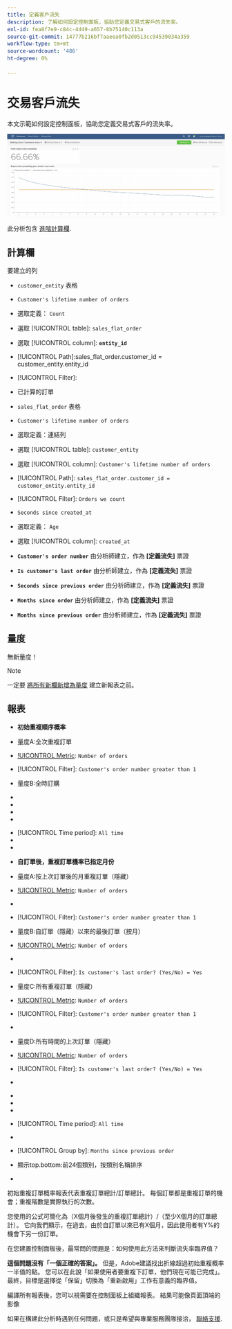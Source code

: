 ```yaml
---
title: 定義客戶流失
description: 了解如何設定控制面板，協助您定義交易式客戶的流失率。
exl-id: fea8f7e9-c84c-4d49-a657-8b75140c113a
source-git-commit: 14777b216bf7aaeea0fb2d0513cc94539034a359
workflow-type: tm+mt
source-wordcount: '486'
ht-degree: 0%

---
```


# 交易客戶流失

本文示範如何設定控制面板，協助您定義交易式客戶的流失率。

![](../../assets/churn-deashboard.png)

此分析包含 [進階計算欄](../data-warehouse-mgr/adv-calc-columns.md).

## 計算欄

要建立的列

* `customer_entity` 表格
* `Customer's lifetime number of orders`
* 選取定義： `Count`
* 選取 [!UICONTROL table]: `sales_flat_order`
* 選取 [!UICONTROL column]: **`entity_id`**
* [!UICONTROL Path]:sales_flat_order.customer_id = customer_entity.entity_id
* [!UICONTROL Filter]:
* 已計算的訂單

* `sales_flat_order` 表格
* `Customer's lifetime number of orders`
* 選取定義：連結列
* 選取 [!UICONTROL table]: `customer_entity`
* 選取 [!UICONTROL column]: `Customer's lifetime number of orders`
* [!UICONTROL Path]: `sales_flat_order.customer_id = customer_entity.entity_id`
* [!UICONTROL Filter]: `Orders we count`

* `Seconds since created_at`
* 選取定義： `Age`
* 選取 [!UICONTROL column]: `created_at`

* **`Customer's order number`** 由分析師建立，作為 **[定義流失]** 票證
* **`Is customer's last order`** 由分析師建立，作為 **[定義流失]** 票證
* **`Seconds since previous order`** 由分析師建立，作為 **[定義流失]** 票證
* **`Months since order`** 由分析師建立，作為 **[定義流失]** 票證
* **`Months since previous order`** 由分析師建立，作為 **[定義流失]** 票證

## 量度

無新量度！

>[!NOTE]
>
>一定要 [將所有新欄新增為量度](../data-warehouse-mgr/manage-data-dimensions-metrics.md) 建立新報表之前。

## 報表

* **初始重複順序概率**
* 量度A:全次重複訂單
* [!UICONTROL Metric]: `Number of orders`
* [!UICONTROL Filter]: `Customer's order number greater than 1`

* 量度B:全時訂購
* [!UICONTROL Metric]:訂單數

* [!UICONTROL Formula]:初始重複順序概率
* 
   [!UICONTROL公式]: `A/B`
* 

   [!UICONTROL Format]: `Percent`

* [!UICONTROL Time period]: `All time`
* 
   [!UICONTROL Interval]: `None`
* 

   [!UICONTROL Chart type]: `Scalar`

* **自訂單後，重複訂單機率已指定月份**
* 量度A:按上次訂單後的月重複訂單（隱藏）
* [!UICONTROL Metric]: `Number of orders`
* 
   [!UICONTROL Perspective]: `Cumulative`
* [!UICONTROL Filter]: `Customer's order number greater than 1`

* 量度B:自訂單（隱藏）以來的最後訂單（按月）
* [!UICONTROL Metric]: `Number of orders`
* 
   [!UICONTROL Perspective]: `Cumulative`
* [!UICONTROL Filter]: `Is customer's last order? (Yes/No) = Yes`

* 量度C:所有重複訂單（隱藏）
* [!UICONTROL Metric]: `Number of orders`
* [!UICONTROL Filter]: `Customer's order number greater than 1`

* 

   [!UICONTROL分組依據]: `Independent`

* 量度D:所有時間的上次訂單（隱藏）
* [!UICONTROL Metric]: `Number of orders`
* [!UICONTROL Filter]: `Is customer's last order? (Yes/No) = Yes`

* 

   [!UICONTROL分組依據]: `Independent`

* [!UICONTROL Formula]:初始重複順序概率
* 
   [!UICONTROL公式]: `(C-A)/(C+D-A-B)`
* 

   [!UICONTROL Format]: `Percent`

* [!UICONTROL Time period]: `All time`
* 
   [!UICONTROL Interval]: `None`
* [!UICONTROL Group by]: `Months since previous order`
* 顯示top.bottom:前24個類別，按類別名稱排序

* 

   [!UICONTROL Chart type]: `Line`

初始重複訂單概率報表代表重複訂單總計/訂單總計。 每個訂單都是重複訂單的機會；重複階數是實際執行的次數。

您使用的公式可簡化為（X個月後發生的重複訂單總計）/（至少X個月的訂單總計）。 它向我們顯示，在過去，由於自訂單以來已有X個月，因此使用者有Y%的機會下另一份訂單。

在您建置控制面板後，最常問的問題是：如何使用此方法來判斷流失率臨界值？

**這個問題沒有「一個正確的答案」。** 但是，Adobe建議找出折線超過初始重複概率一半值的點。 您可以在此說「如果使用者要重複下訂單，他們現在可能已完成」。 最終，目標是選擇從「保留」切換為「重新啟用」工作有意義的臨界值。

編譯所有報表後，您可以視需要在控制面板上組織報表。 結果可能像頁面頂端的影像

如果在構建此分析時遇到任何問題，或只是希望與專業服務團隊接洽， [聯絡支援](https://experienceleague.adobe.com/docs/commerce-knowledge-base/kb/troubleshooting/miscellaneous/mbi-service-policies.html?lang=en).
